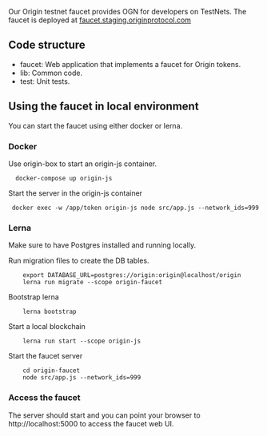 Our Origin testnet faucet provides OGN for developers on TestNets. The faucet is deployed at [faucet.staging.originprotocol.com](https://faucet.staging.originprotocol.com)

## Code structure

  - faucet: Web application that implements a faucet for Origin tokens.
  - lib: Common code.
  - test: Unit tests.

## Using the faucet in local environment

You can start the faucet using either docker or lerna.

### Docker

 Use origin-box to start an origin-js container.

      docker-compose up origin-js

 Start the server in the origin-js container

     docker exec -w /app/token origin-js node src/app.js --network_ids=999

### Lerna

  Make sure to have Postgres installed and running locally.
  
  Run migration files to create the DB tables.
  
        export DATABASE_URL=postgres://origin:origin@localhost/origin
        lerna run migrate --scope origin-faucet 

  Bootstrap lerna
  
        lerna bootstrap
        
  Start a local blockchain
  
        lerna run start --scope origin-js
        
  Start the faucet server
  
        cd origin-faucet
        node src/app.js --network_ids=999
        
 ### Access the faucet
   The server should start and you can point your browser to http://localhost:5000 to access the faucet web UI.

